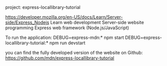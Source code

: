 project: express-locallibrary-tutorial

https://developer.mozilla.org/en-US/docs/Learn/Server-side/Express_Nodejs
Learn web development 
Server-side website programming 
Express web framework (Node.js/JavaScript)

To run the application:
DEBUG=express-mdn:* npm start
DEBUG=express-locallibrary-tutorial:* npm run devstart

you can find the fully developed version of the website on Github:
https://github.com/mdn/express-locallibrary-tutorial